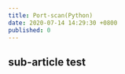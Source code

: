 ```yaml
---
title: Port-scan(Python)
date: 2020-07-14 14:29:30 +0800 
published: 0
---
```


## sub-article test 